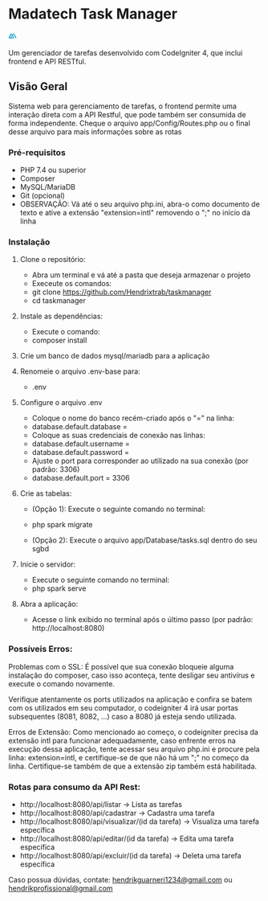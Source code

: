 # Madatech Task Manager

![Logo do Projeto](public/icons/favicon.ico)

Um gerenciador de tarefas desenvolvido com CodeIgniter 4, que inclui frontend e API RESTful.

## Visão Geral

Sistema web para gerenciamento de tarefas, o frontend permite uma interação direta com a API Restful,
que pode também ser consumida de forma independente. Cheque o arquivo app/Config/Routes.php 
ou o final desse arquivo para mais informações sobre as rotas


### Pré-requisitos
- PHP 7.4 ou superior
- Composer
- MySQL/MariaDB
- Git (opcional)
- OBSERVAÇÃO: Vá até o seu arquivo php.ini, abra-o como documento de texto e ative a extensão "extension=intl" removendo o ";" no início da linha
### Instalação

1. Clone o repositório:
    - Abra um terminal e vá até a pasta que deseja armazenar o projeto
    - Execeute os comandos:
    - git clone https://github.com/Hendrixtrab/taskmanager
    - cd taskmanager

2. Instale as dependências:
    - Execute o comando:
    - composer install

3. Crie um banco de dados mysql/mariadb para a aplicação

4. Renomeie o arquivo .env-base para:
    - .env

5. Configure o arquivo .env
    - Coloque o nome do banco recém-criado após o "=" na linha:
    - database.default.database =
    - Coloque as suas credenciais de conexão nas linhas:
    - database.default.username = 
    - database.default.password = 
    - Ajuste o port para corresponder ao utilizado na sua conexão (por padrão: 3306)
    - database.default.port = 3306

6. Crie as tabelas:
    - (Opção 1): Execute o seguinte comando no terminal:
    - php spark migrate

    - (Opção 2): Execute o arquivo app/Database/tasks.sql dentro do seu sgbd

7. Inicie o servidor:
    - Execute o seguinte comando no terminal:
    - php spark serve

8. Abra a aplicação:
    - Acesse o link exibido no terminal após o último passo (por padrão: http://localhost:8080)


### Possíveis Erros:
Problemas com o SSL: É possível que sua conexão bloqueie alguma instalação do composer, caso isso aconteça, tente desligar seu antivírus e execute o comando novamente.

Verifique atentamente os ports utilizados na aplicação e confira se batem com os utilizados em seu computador, o codeigniter 4 irá usar portas subsequentes (8081, 8082, ...) caso a 8080 já esteja sendo utilizada.

Erros de Extensão: Como mencionado ao começo, o codeigniter precisa da extensão intl para funcionar adequadamente, caso enfrente erros na execução dessa aplicação, tente acessar seu arquivo php.ini e procure pela linha: extension=intl, e certifique-se de que não há um ";" no começo da linha. Certifique-se também de que a extensão zip também está habilitada. 

### Rotas para consumo da API Rest:

- http://localhost:8080/api/listar -> Lista as tarefas 
- http://localhost:8080/api/cadastrar -> Cadastra uma tarefa
- http://localhost:8080/api/visualizar/(id da tarefa) -> Visualiza uma tarefa específica
- http://localhost:8080/api/editar/(id da tarefa) -> Edita uma tarefa específica
- http://localhost:8080/api/excluir/(id da tarefa) -> Deleta uma tarefa específica



Caso possua dúvidas, contate: hendrikguarneri1234@gmail.com ou hendrikprofissional@gmail.com